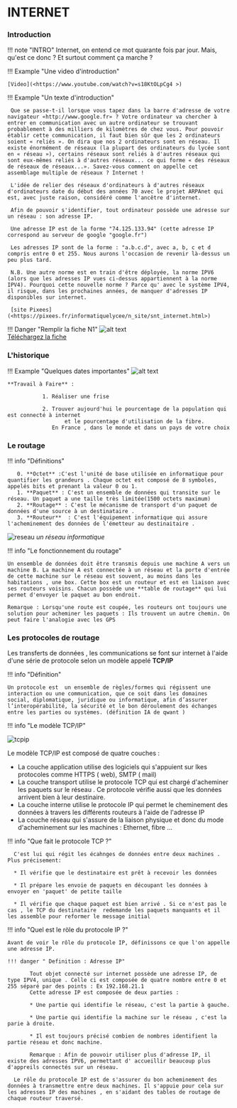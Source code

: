 # INTERNET
<base target="_blank">

### Introduction
!!! note "INTRO"
      Internet, on entend ce mot quarante fois par jour. Mais, qu'est ce donc ? Et surtout comment ça marche ? 


!!! Example "Une video d'introduction"

    [Video](<https://www.youtube.com/watch?v=s18KtOLpCg4 >)

    
!!! Example "Un texte d'introduction"
    
   
     Que se passe-t-il lorsque vous tapez dans la barre d'adresse de votre navigateur «http://www.google.fr» ? Votre ordinateur va chercher à entrer en communication avec un autre ordinateur se trouvant probablement à des milliers de kilomètres de chez vous. Pour pouvoir établir cette communication, il faut bien sûr que les 2 ordinateurs soient « reliés ». On dira que nos 2 ordinateurs sont en réseau. Il existe énormément de réseaux (la plupart des ordinateurs du lycée sont en « réseau »), certains réseaux sont reliés à d'autres réseaux qui sont eux-mêmes reliés à d'autres réseaux... ce qui forme « des réseaux de réseaux de réseaux...». Savez-vous comment on appelle cet assemblage multiple de réseaux ? Internet !

     L'idée de relier des réseaux d'ordinateurs à d'autres réseaux d'ordinateurs date du début des années 70 avec le projet ARPAnet qui est, avec juste raison, considéré comme l'ancêtre d'internet.

     Afin de pouvoir s'identifier, tout ordinateur possède une adresse sur un réseau : son adresse IP.

     Une adresse IP est de la forme "74.125.133.94" (cette adresse IP correspond au serveur de google "google.fr")

     Les adresses IP sont de la forme : "a.b.c.d", avec a, b, c et d compris entre 0 et 255. Nous aurons l'occasion de revenir là-dessus un peu plus tard.

     N.B. Une autre norme est en train d'être déployée, la norme IPV6 (alors que les adresses IP vues ci-dessus appartiennent à la norme IPV4). Pourquoi cette nouvelle norme ? Parce qu' avec le système IPV4, il risque, dans les prochaines années, de manquer d'adresses IP disponibles sur internet.

     [site Pixees](<https://pixees.fr/informatiquelycee/n_site/snt_internet.html>)


!!! Danger "Remplir la fiche N1"
     ![alt text](ficheN1.png)<br>
           [Téléchargez la fiche](FicheN1.odt)
        
### L'historique
!!! Example "Quelques dates importantes"
    ![alt text](chronoInternet.png)
    

    **Travail à Faire** :  
                      
               1. Réaliser une frise 
                       
               2. Trouver aujourd'hui le pourcentage de la population qui est connecté à internet 
                      et le pourcentage d'utilisation de la fibre. 
                  En France , dans le monde et dans un pays de votre choix



        
### Le routage

!!! info "Définitions" 
        
       0. **Octet** :C'est l'unité de base utilisée en informatique pour quantifier les grandeurs . Chaque octet est composé de 8 symboles, appelés bits et prenant la valeur 0 ou 1.
       1. **Paquet** : C'est un ensemble de données qui transite sur le réseau. Un paquet a une taille très limitée(1500 octets maximum)
       2. **Routage** : C'est le mécanisme de transport d'un paquet de données d'une source à un destinataire .
       3. **Routeur**  : C'est l'équipement informatique qui assure l'acheminement des données de l'émetteur au destinaitaire . 
       
![reseau](reseau.png)
_un réseau informatique_

!!! info "Le fonctionnement du routage"

    Un ensemble de données doit être transmis depuis une machine A vers un machine B. La machine A est connectée à un réseau et la porte d'entrée de cette machine sur le réseau est souvent, au moins dans les habitations , une box. Cette box est un routeur et est en liaison avec ses routeurs voisins. Chacun possède une **table de routage** qui lui permet d'envoyer le paquet au bon endroit.

    Remarque : Lorsqu'une route est coupée, les routeurs ont toujours une solution pour acheminer les paquets : Ils trouvent un autre chemin. On peut faire l'analogie avec les GPS 
    
### Les protocoles de routage 
 Les transferts de données , les communications se font sur internet à l'aide d'une série de protocole selon un modèle appelé **TCP/IP**

!!! info "Définition"

    Un protocole est  un ensemble de règles/formes qui régissent une interaction ou une communication, que ce soit dans les domaines social, diplomatique, juridique ou informatique, afin d’assurer                 l’interopérabilité, la sécurité et le bon déroulement des échanges entre les parties ou systèmes. (définition IA de qwant )

!!! info "Le modèle TCP/IP"
 
![tcpip](https://github.com/user-attachments/assets/4b96fbff-4cf5-45ca-8ed5-9be8f3403c0b)

Le modèle TCP/IP est composé de quatre couches :

* La couche application utilise des logiciels qui s'appuient sur lkes protocoles comme HTTPS ( web), SMTP ( mail)
* La  couche transport utilise le protocole TCP qui est chargé d'acheminer les paquets sur le réseau . Ce protocole vérifie aussi que les données arrivent bien à leur destinaire.
* La couche interne utilise le protocole IP qui permet le cheminement des données à travers les différents routeurs à l'aide de l'adresse IP
* La couche réseau qui s'assure de la liaison physique et donc du mode d'acheminement sur les machines : Ethernet, fibre ... 

!!! info "Que fait le protocole TCP ?"

      C'est lui qui régit les écahnges de données entre deux machines . Plus précisement:
      
      * Il vérifie que le destinataire est prêt à recevoir les données
      
      * Il prépare les envoie de paquets en découpant les données à envoyer en 'paquet' de petite taille
      
      * Il vérifie que chaque paquet est bien arrivé . Si ce n'est pas le cas , le TCP du destinataire  redemande les paquets manquants et il les assemble pour reformer le message initial

!!! info "Quel est le röle du protocole IP ?"

    Avant de voir le rôle du protocole IP, définissons ce que l'on appelle une adresse IP.

    !!! danger " Definition : Adresse IP"

           Tout objet connecté sur internet possède une adresse IP, de type IPV4, unique . Celle ci est composée de quatre nombre entre 0 et 255 séparé par des points : Ex 192.168.21.1
           Cette adresse IP est composée de deux parties : 

           * Une partie qui identifie le réseau, c'est la partie à gauche.

           * Une partie qui identifie la machine sur le réseau , c'est la parie à droite.

           * Il est toujours précisé combien de nombres identifient la partie réseau et donc machine.

           Remarque : Afin de pouvoir utiliser plus d'adresse IP, il existe des adresses IPV6, permettant d' accueillir beaucoup plus d'appreils connectés sur un réseau.

      Le rôle du protocole IP est de s'assurer du bon acheminement des données à transmettre entre deux machines. Il s'appuie pour cela sur les adresses IP des machines , en s'aidant des tables de routage de chaque routeur traversé.
      
                 
 
